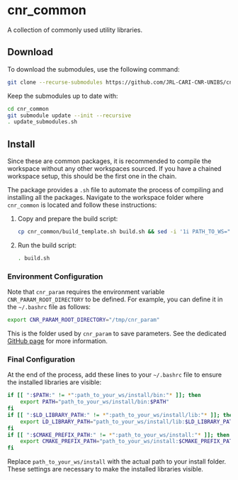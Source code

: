 # cnr_common
A collection of commonly used utility libraries.

## Download

To download the submodules, use the following command:
```bash 
git clone --recurse-submodules https://github.com/JRL-CARI-CNR-UNIBS/cnr_common.git
```

Keep the submodules up to date with:
```bash
cd cnr_common
git submodule update --init --recursive
. update_submodules.sh
```

## Install

Since these are common packages, it is recommended to compile the workspace without any other workspaces sourced. If you have a chained workspace setup, this should be the first one in the chain.

The package provides a `.sh` file to automate the process of compiling and installing all the packages. Navigate to the workspace folder where `cnr_common` is located and follow these instructions:

1. Copy and prepare the build script:
    ```bash
    cp cnr_common/build_template.sh build.sh && sed -i '1i PATH_TO_WS="$(pwd)"' build.sh
    ```

2. Run the build script:
    ```bash
    . build.sh
    ```

### Environment Configuration

Note that `cnr_param` requires the environment variable `CNR_PARAM_ROOT_DIRECTORY` to be defined. For example, you can define it in the `~/.bashrc` file as follows:

```bash
export CNR_PARAM_ROOT_DIRECTORY="/tmp/cnr_param"
```

This is the folder used by `cnr_param` to save parameters. See the dedicated [GitHub page](https://github.com/CNR-STIIMA-IRAS/cnr_param) for more information.

### Final Configuration

At the end of the process, add these lines to your `~/.bashrc` file to ensure the installed libraries are visible:

```bash
if [[ ":$PATH:" != *":path_to_your_ws/install/bin:"* ]]; then
    export PATH="path_to_your_ws/install/bin:$PATH"
fi
if [[ ":$LD_LIBRARY_PATH:" != *":path_to_your_ws/install/lib:"* ]]; then
    export LD_LIBRARY_PATH="path_to_your_ws/install/lib:$LD_LIBRARY_PATH"
fi
if [[ ":$CMAKE_PREFIX_PATH:" != *":path_to_your_ws/install:"* ]]; then
    export CMAKE_PREFIX_PATH="path_to_your_ws/install:$CMAKE_PREFIX_PATH"
fi
```

Replace `path_to_your_ws/install` with the actual path to your install folder. These settings are necessary to make the installed libraries visible.
